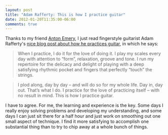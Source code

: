 ```yaml
---
layout: post
title: "Adam Rafferty: This is how I practice guitar"
date: 2012-01-20T11:35:00-06:00
comments: true
---
```


Thanks to my friend <a href="http://www.celticfingerstyleguitar.com/">Anton Emery</a>, I just read fingerstyle guitarist Adam Rafferty's <a href="http://adamrafferty.wordpress.com/2012/01/20/this-is-how-i-practice-guitar/">nice blog post about how he practices guitar</a>, in which he says:

> When I practice, I do it for the love of doing it.  I play my scales every day with attention to “form”, relaxation, groove and tone.  I run my repertoire for the delicacy and delight of playing with a deep satisfying rhythmic pocket and fingers that perfectly “touch” the strings.

> I plod along, day by day – and will do so for my whole life.  Day in, day out.  That’s what I do.  I practice for the love of practicing itself – with no result in mind.  This is how I practice guitar.

I have to agree. For me, the learning and experience is the key. Some days I really enjoy solving problems and developing my understanding, and some days I can just sit there for a half hour and just work on smoothing out one small aspect of technique. I find it more satisfying to accomplish one substantial thing than to try to chip away at a whole bunch of things.

